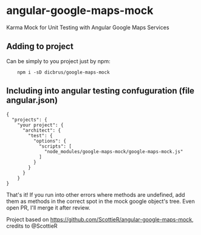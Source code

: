 # angular-google-maps-mock
Karma Mock for Unit Testing with Angular Google Maps Services

## Adding to project
Can be simply to you project just by npm:
```
    npm i -sD dicbrus/google-maps-mock
```

## Including into angular testing confuguration (file angular.json)
```
{
  "projects": {
    "your project": {
      "architect": {
        "test": {
          "options": {
            "scripts": [
              "node_modules/google-maps-mock/google-maps-mock.js"
            ]
          }
        }
      }
    }
}
```

That's it!  If you run into other errors where methods are undefined, add them as methods in the correct spot in the mock google object's tree. Even open PR, I'll merge it after review.

Project based on https://github.com/ScottieR/angular-google-maps-mock, credits to @ScottieR
